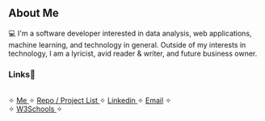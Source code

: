 ## About Me


<!--If anyone sees this, no you didn't! ✨-->

💻 I'm a software developer interested in data analysis, web applications, machine learning, and technology in general. Outside of my interests in technology, I am a lyricist, avid reader & writer, and future business owner.

<h3>Links📎</h3><br>
✧ <a href= "https://kathylam204.github.io/"> Me </a> ✧ <a href= "https://github.com/kathylam204/project-listing"> Repo / Project List </a> ✧ <a href= "https://www.linkedin.com/in/klam204/"> Linkedin </a> ✧ <a href= "mailto: kathylambusiness@gmail.com"> Email</a> ✧ <br>
✧ <a href= "https://www.w3profile.com/klam204"> W3Schools </a> ✧
